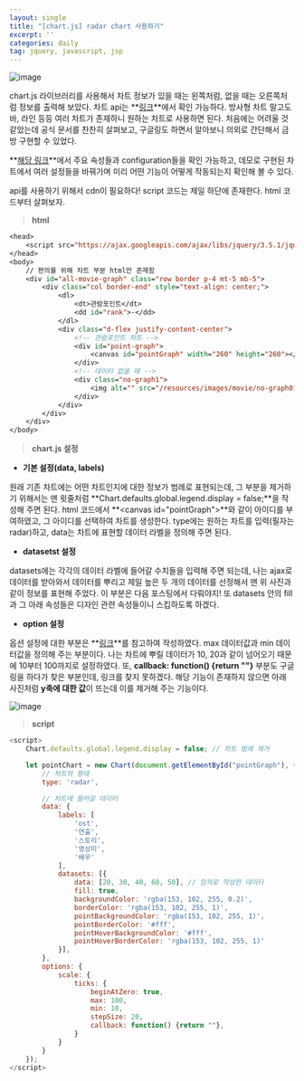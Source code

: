 ```yaml
---
layout: single
title: "[chart.js] radar chart 사용하기"
excerpt: ''
categories: daily
tag: jquery, javascript, jsp
---
```


![image](https://user-images.githubusercontent.com/87356533/151938890-5c7774aa-9662-4e6f-97a3-567db126fa6e.png)

chart.js 라이브러리를 사용해서 차트 정보가 있을 때는 왼쪽처럼, 없을 때는 오른쪽처럼 정보를 출력해 보았다. 차트 api는 **[링크](https://www.chartjs.org/)**에서 확인 가능하다. 방사형 차트 말고도 바, 라인 등등 여러 차트가 존재하니 원하는 차트로 사용하면 된다. 처음에는 어려울 것 같았는데 공식 문서를 찬찬히 살펴보고, 구글링도 하면서 알아보니 의외로 간단해서 금방 구현할 수 있었다. 


**[해당 링크](https://www.chartjs.org/docs/latest/charts/radar.html)**에서 주요 속성들과 configuration들을 확인 가능하고, 데모로 구현된 차트에서 여러 설정들을 바꿔가며 미리 어떤 기능이 어떻게 작동되는지 확인해 볼 수 있다. 


api를 사용하기 위해서 cdn이 필요하다! script 코드는 제일 하단에 존재한다. html 코드부터 살펴보자. 

> **html**

```jsp
<head>
    <script src="https://ajax.googleapis.com/ajax/libs/jquery/3.5.1/jquery.min.js"></script>
</head>
<body>
    // 편의를 위해 차트 부분 html만 존재함
    <div id="all-movie-graph" class="row border p-4 mt-5 mb-5">
        <div class="col border-end" style="text-align: center;">
            <dl>
                <dt>관람포인트</dt>
                <dd id="rank">-</dd>
            </dl>
            <div class="d-flex justify-content-center">
                <!-- 관람포인트 차트 -->
                <div id="point-graph">
                    <canvas id="pointGraph" width="260" height="260"></canvas>
                </div>
                <!-- 데이터 없을 때 -->
                <div class="no-graph1">
                    <img alt="" src="/resources/images/movie/no-graph01.jpg">
                </div>
            </div>
        </div>
    </div>
</body>
```

> **chart.js 설정**

- **기본 설정(data, labels)**

원래 기존 차트에는 어떤 차트인지에 대한 정보가 범례로 표현되는데, 그 부분을 제거하기 위해서는 맨 윗줄처럼 **Chart.defaults.global.legend.display = false;**을 작성해 주면 된다. html 코드에서 **\<canvas id="pointGraph">**와 같이 아이디를 부여하였고, 그 아이디를 선택하여 차트를 생성한다. type에는 원하는 차트를 입력(필자는 radar)하고, data는 차트에 표현할 데이터 라벨을 정의해 주면 된다.

- **datasetst 설정**

datasets에는 각각의 데이터 라벨에 들어갈 수치들을 입력해 주면 되는데, 나는 ajax로 데이터를 받아와서 데이터를 뿌리고 제일 높은 두 개의 데이터를 선정해서 맨 위 사진과 같이 정보를 표현해 주었다. 이 부분은 다음 포스팅에서 다뤄야지! 또 datasets 안의 fill과 그 아래 속성들은 디자인 관련 속성들이니 스킵하도록 하겠다.

- **option 설정**

옵션 설정에 대한 부분은 **[링크](https://stackoverflow.com/questions/39249722/set-min-max-and-number-of-steps-in-radar-chart-js)**를 참고하여 작성하였다. max 데이터값과 min 데이터값을 정의해 주는 부분이다. 나는 차트에 뿌릴 데이터가 10, 20과 같이 넘어오기 때문에 10부터 100까지로 설정하였다. 또, **callback: function() {return ""}** 부분도 구글링을 하다가 찾은 부분인데, 링크를 찾지 못하겠다. 해당 기능이 존재하지 않으면 아래 사진처럼 **y축에 대한 값**이 뜨는데 이를 제거해 주는 기능이다.

![image](https://user-images.githubusercontent.com/87356533/151944438-30cce87f-27c5-4e18-abaf-b12f2678490a.png)

> **script**

```javascript
<script>
    Chart.defaults.global.legend.display = false; // 차트 범례 제거

    let pointChart = new Chart(document.getElementById("pointGraph"), {
        // 차트의 형태
        type: 'radar', 

        // 차트에 들어갈 데이터
        data: { 
            labels: [
                'ost',
                '연출',
                '스토리',
                '영상미',
                '배우'
            ],
            datasets: [{
                data: [20, 30, 40, 60, 50], // 임의로 작성한 데이터
                fill: true,
                backgroundColor: 'rgba(153, 102, 255, 0.2)',
                borderColor: 'rgba(153, 102, 255, 1)',
                pointBackgroundColor: 'rgba(153, 102, 255, 1)',
                pointBorderColor: '#fff',
                pointHoverBackgroundColor: '#fff',
                pointHoverBorderColor: 'rgba(153, 102, 255, 1)'
            }],
        },
        options: {
            scale: {
                ticks: {
                    beginAtZero: true,
                    max: 100,
                    min: 10,
                    stepSize: 20,
                    callback: function() {return ""},
                }
            }
        }
    });
</script>
```
